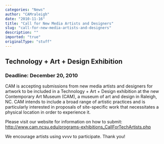 ```yaml
---
categories: "News"
author: "CAMraleigh"
date: "2010-11-16"
title: "Call for New Media Artists and Designers"
slug: "call-for-new-media-artists-and-designers"
description: ""
imported: "true"
originalType: "stuff"
---
```



##  Technology + Art + Design Exhibition
###  Deadline: December 20, 2010
CAM is accepting submissions from new media artists and designers for artwork to be included in a Technology + Art + Design exhibition at the new Contemporary Art Museum (CAM), a museum of art and design in Raleigh, NC.  CAM intends to include a broad range of artistic practices and is particularly interested in proposals of site-specific work that necessitates a physical location in order to experience it.

Please visit our website for information on how to submit: <http://www.cam.ncsu.edu/programs-exhibitions_CallForTechArtists.php>

We encourage artists using vvvv to participate.
Thank you!
